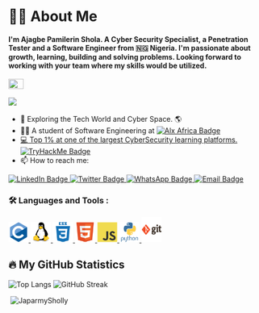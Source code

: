 # :man_technologist: About Me 
#### I'm Ajagbe Pamilerin Shola. A Cyber Security Specialist, a Penetration Tester and a Software Engineer from :nigeria: Nigeria. I'm passionate about growth, learning, building and solving problems. Looking forward to working with your team where my skills would be utilized.
<img src="https://media.giphy.com/media/WUlplcMpOCEmTGBtBW/giphy.gif" width="30px" height="20px">

![](https://komarev.com/ghpvc/?username=JaparmySholly&color=blue)

- :seedling: Exploring the Tech World and Cyber Space. :earth_americas:
- :student: A student of Software Engineering at  <a href="https://www.alxafrica.com">
    <img src="https://img.shields.io/badge/Alx_Africa-white?style=for-the-badge&logo=alxafrica&logoColor=black" alt="Alx Africa Badge"/>
- :computer: Top 1% at one of the largest CyberSecurity learning platforms.  <a href="https://tryhackme.com/p/JaparmySholly">
    <img src="https://img.shields.io/badge/tryhackme-white?style=for-the-badge&logo=tryhackme&logoColor=black" alt="TryHackMe Badge"/>
  </a>
- :mailbox: How to reach me: 
 <div id="badges">
  <a href="https://ng.linkedin.com/in/japarmysholly">
    <img src="https://img.shields.io/badge/LinkedIn-blue?style=for-the-badge&logo=linkedin&logoColor=white" alt="LinkedIn Badge"/>
  </a>
  <a href="https://twitter.com/JaparmySholly">
    <img src="https://img.shields.io/badge/Twitter-blue?style=for-the-badge&logo=twitter&logoColor=white" alt="Twitter Badge"/>
  </a>
  <a href="https://wa.me/2347061825962">
    <img src="https://img.shields.io/badge/WhatsApp-green?style=for-the-badge&logo=whatsapp&logoColor=white" alt="WhatsApp Badge"/>
  </a>
  <a href="mailto: japarmysholly@gmail.com">
    <img src="https://img.shields.io/badge/Mail-blue?style=for-the-badge&logo=mail&logoColor=white" alt="Email Badge"/>
  </a>
</div>


### :hammer_and_wrench: Languages and Tools :
<div>
  <a href="https://www.w3schools.com/c/c_intro.php" target="_blank"> <img src="https://github.com/devicons/devicon/blob/master/icons/c/c-original.svg" title="C" alt="C" width="40" height="40"/> </a>
  <a href="https://https://www.linux.org/" target="_blank"> <img src="https://github.com/devicons/devicon/blob/master/icons/linux/linux-original.svg" title="Linux" alt="Linux" width="40" height="40"/> </a>
  <a href="https://www.w3schools.com/css/" target="_blank"> <img src="https://github.com/devicons/devicon/blob/master/icons/css3/css3-plain-wordmark.svg"  title="CSS3" alt="CSS" width="40" height="40"/> </a>
  <a href="https://www.w3schools.com/html/" target="_blank"> <img src="https://github.com/devicons/devicon/blob/master/icons/html5/html5-original.svg" title="HTML5" alt="HTML" width="40" height="40"/> </a>
  <a href="https://www.w3schools.com/js/" target="_blank"> <img src="https://github.com/devicons/devicon/blob/master/icons/javascript/javascript-original.svg" title="JavaScript" alt="JavaScript" width="40" height="40"/> </a>
  <a href="https://www.python.org/" target="_blank"> <img src="https://github.com/devicons/devicon/blob/master/icons/python/python-original-wordmark.svg" title="Python" alt="Python" width="40" height="40"/> </a>
  <!-- <a href="https://reactjs.org/" target="_blank"> <img src="https://raw.githubusercontent.com/devicons/devicon/master/icons/react/react-original-wordmark.svg" alt="react" width="40" height="40"/> </a>
  <a href="https://www.mysql.com/" target="_blank"> <img src="https://github.com/devicons/devicon/blob/master/icons/mysql/mysql-original-wordmark.svg" title="MySQL" alt="MySQL" width="40" height="40"/> </a>
  <a href="https://nodejs.org/en/" target="_blank"> <img src="https://github.com/devicons/devicon/blob/master/icons/nodejs/nodejs-original-wordmark.svg" title="NodeJS" alt="NodeJS" width="40" height="40"/> </a> -->
  <a href="https://git-scm.com/" target="_blank"> <img src="https://github.com/devicons/devicon/blob/master/icons/git/git-original-wordmark.svg" title="Git" alt="Git" width="40" height="50"/> </a>
</div>



## :fire: My GitHub Statistics 

![Top Langs](https://github-readme-stats.vercel.app/api/top-langs/?username=JaparmySholly&layout=compact&theme=light&align="left")
![GitHub Streak](https://github-readme-streak-stats.herokuapp.com?user=JaparmySholly&theme=light&hide_border=true&align="center"&border_radius=4.9&date_format=M%20j%5B%2C%20Y%5D)

<p>&nbsp;<img align="center" src="https://github-readme-stats.vercel.app/api?username=JaparmySholly&theme=light&show_icons=true&locale=en" alt="JaparmySholly" /></p>



